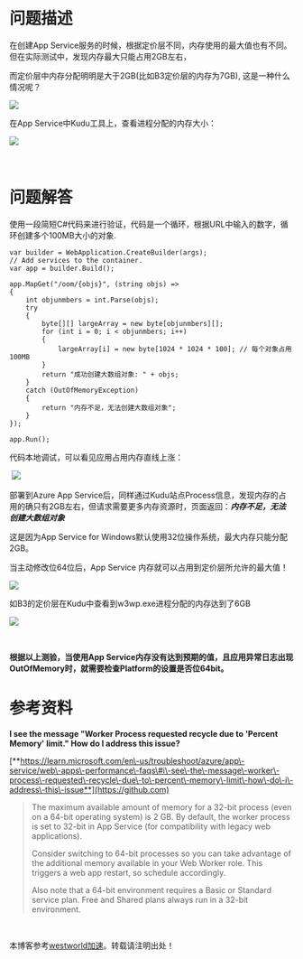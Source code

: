 
# 问题描述


在创建App Service服务的时候，根据定价层不同，内存使用的最大值也有不同。但在实际测试中，发现内存最大只能占用2GB左右，


而定价层中内存分配明明是大于2GB(比如B3定价层的内存为7GB), 这是一种什么情况呢？


![](https://img2024.cnblogs.com/blog/2127802/202411/2127802-20241113202845624-1544123643.png)


在App Service中Kudu工具上，查看进程分配的内存大小：


![](https://img2024.cnblogs.com/blog/2127802/202411/2127802-20241113203005789-851616001.png)


 


# 问题解答


使用一段简短C\#代码来进行验证，代码是一个循环，根据URL中输入的数字，循环创建多个100MB大小的对象.




```
var builder = WebApplication.CreateBuilder(args);
// Add services to the container.
var app = builder.Build();

app.MapGet("/oom/{objs}", (string objs) =>
{
    int objunmbers = int.Parse(objs);
    try
    {
        byte[][] largeArray = new byte[objunmbers][];
        for (int i = 0; i < objunmbers; i++)
        {
            largeArray[i] = new byte[1024 * 1024 * 100]; // 每个对象占用100MB
        }
        return "成功创建大数组对象: " + objs;
    }
    catch (OutOfMemoryException)
    {
        return "内存不足，无法创建大数组对象";
    }
});

app.Run();
```


代码本地调试，可以看见应用占用内存直线上涨：


 ![](https://img2024.cnblogs.com/blog/2127802/202411/2127802-20241113210454021-209298404.gif)


部署到Azure App Service后，同样通过Kudu站点Process信息，发现内存的占用的确只有2GB左右，但请求需要更多内存资源时，页面返回：***内存不足，无法创建大数组对象***


这是因为App Service for Windows默认使用32位操作系统，最大内存只能分配2GB。


当主动修改位64位后，App Service 内存就可以占用到定价层所允许的最大值！


![](https://img2024.cnblogs.com/blog/2127802/202411/2127802-20241113211245412-84199397.png)


如B3的定价层在Kudu中查看到w3wp.exe进程分配的内存达到了6GB


![](https://img2024.cnblogs.com/blog/2127802/202411/2127802-20241113211517526-430202653.png)


 


**根据以上测验，当使用App Service内存没有达到预期的值，且应用异常日志出现OutOfMemory时，就需要检查Platform的设置是否位64bit。**



# 参考资料


**I see the message "Worker Process requested recycle due to 'Percent Memory' limit." How do I address this issue?**


[**https://learn.microsoft.com/en\-us/troubleshoot/azure/app\-service/web\-apps\-performance\-faqs\#i\-see\-the\-message\-worker\-process\-requested\-recycle\-due\-to\-percent\-memory\-limit\-how\-do\-i\-address\-this\-issue**](https://github.com)



> The maximum available amount of memory for a 32\-bit process (even on a 64\-bit operating system) is 2 GB. By default, the worker process is set to 32\-bit in App Service (for compatibility with legacy web applications).
> 
> 
> Consider switching to 64\-bit processes so you can take advantage of the additional memory available in your Web Worker role. This triggers a web app restart, so schedule accordingly.
> 
> 
> Also note that a 64\-bit environment requires a Basic or Standard service plan. Free and Shared plans always run in a 32\-bit environment.


 


 本博客参考[westworld加速](https://tianchuang88.com)。转载请注明出处！
